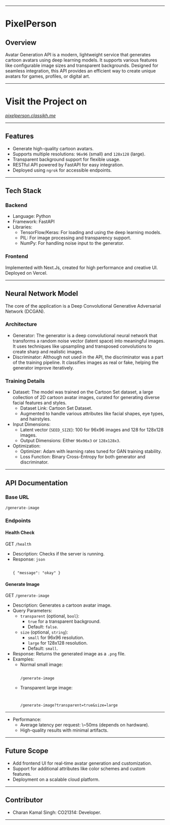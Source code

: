 - - -

<h1>PixelPerson
</h1><h2>Overview
</h2>Avatar Generation API is a modern, lightweight service that generates cartoon avatars using deep learning models. It supports various features like configurable image sizes and transparent backgrounds. Designed for seamless integration, this API provides an efficient way to create unique avatars for games, profiles, or digital art.

- - -
# **Visit the Project on** 
<a href="https://pixelperson.classikh.me" target="_blank"><i>pixelperson.classikh.me</i></a>

- - -

<h2>Features
</h2><ul><li>Generate high-quality cartoon avatars.</li><li>Supports multiple resolutions: <code>96x96</code> (small) and <code>128x128</code> (large).</li><li>Transparent background support for flexible usage.</li><li>RESTful API powered by FastAPI for easy integration.</li><li>Deployed using <code>ngrok</code> for accessible endpoints.</li></ul>

- - -

<h2>Tech Stack
</h2><h3>Backend
</h3><ul><li>Language: Python</li><li>Framework: FastAPI</li><li>Libraries:<ul><li>TensorFlow/Keras: For loading and using the deep learning models.</li><li>PIL: For image processing and transparency support.</li><li>NumPy: For handling noise input to the generator.</li></ul></li></ul><h3>Frontend
</h3>Implemented with Next.Js, created for high performance and creative UI. Deployed on Vercel.

- - -

<h2>Neural Network Model
</h2>The core of the application is a Deep Convolutional Generative Adversarial Network (DCGAN).
<h3>Architecture
</h3><ul><li>Generator:
The generator is a deep convolutional neural network that transforms a random noise vector (latent space) into meaningful images. It uses techniques like upsampling and transposed convolutions to create sharp and realistic images.

</li><li>Discriminator:
Although not used in the API, the discriminator was a part of the training pipeline. It classifies images as real or fake, helping the generator improve iteratively.

</li></ul><h3>Training Details
</h3><ul><li>Dataset:
The model was trained on the Cartoon Set dataset, a large collection of 2D cartoon avatar images, curated for generating diverse facial features and styles.

<ul><li>Dataset Link: <a rel="noopener" target="_new" style="--streaming-animation-state: var(--batch-play-state-1); --animation-rate: var(--batch-play-rate-1);"><span style="--animation-count: 2; --streaming-animation-state: var(--batch-play-state-2);">Cartoon</span><span style="--animation-count: 3; --streaming-animation-state: var(--batch-play-state-2);">&nbsp;Set</span><span style="--animation-count: 4; --streaming-animation-state: var(--batch-play-state-2);">&nbsp;Dataset</span></a>.</li><li>Augmented to handle various attributes like facial shapes, eye types, and hairstyles.</li></ul></li><li>Input Dimensions:
<ul><li>Latent vector (<code>SEED_SIZE</code>): 100 for 96x96 images and 128 for 128x128 images.</li><li>Output Dimensions: Either <code>96x96x3</code> or <code>128x128x3</code>.</li></ul></li><li>Optimization:
<ul><li>Optimizer: Adam with learning rates tuned for GAN training stability.</li><li>Loss Function: Binary Cross-Entropy for both generator and discriminator.</li></ul></li></ul>

- - -

<h2>API Documentation
</h2><h3>Base URL
</h3><code class="!overflow-visible" data-te-codeblock="">/generate-image</code><h3>Endpoints
</h3><h4>Health Check
</h4>GET <code>/health</code>
<ul><li>Description: Checks if the server is running.</li><li>Response:
<code class="!overflow-visible" data-te-codeblock="">json

{
  "message": "okay"
}</code></li></ul><h4>Generate Image
</h4>GET <code>/generate-image</code>
<ul><li>Description: Generates a cartoon avatar image.
</li><li>Query Parameters:
<ul><li><code>transparent</code> (optional, <code>bool</code>):<ul><li><code>true</code> for a transparent background.</li><li>Default: <code>false</code>.</li></ul></li><li><code>size</code> (optional, <code>string</code>):<ul><li><code>small</code> for 96x96 resolution.</li><li><code>large</code> for 128x128 resolution.</li><li>Default: <code>small</code>.</li></ul></li></ul></li><li>Response:
Returns the generated image as a <code>.png</code> file.

</li><li>Examples:
<ul><li>Normal small image:
<code class="!overflow-visible" data-te-codeblock="">

/generate-image</code></li><li>Transparent large image:
<code class="!overflow-visible" data-te-codeblock="">

/generate-image?transparent=true&amp;size=large</code></li></ul></li></ul>

- - -

<ul><li>Performance:<ul><li>Average latency per request: \~50ms (depends on hardware).</li><li>High-quality results with minimal artifacts.</li></ul></li></ul>

- - -

<h2>Future Scope
</h2><ul><li>Add frontend UI for real-time avatar generation and customization.</li><li>Support for additional attributes like color schemes and custom features.</li><li>Deployment on a scalable cloud platform.</li></ul>

- - -

<h2>Contributor
</h2><ul><li>Charan Kamal Singh: CO21314: Developer.</li></ul>

- - -
